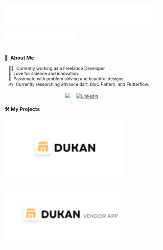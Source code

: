 <h1 align="center">
  <img src="https://raw.githubusercontent.com/bilalktk/bilalktk/master/name.svg" alt="Bilal Nawaz" />
</h1>
<img src="flutter.svg"></img>

### :space_invader: &nbsp;About Me

&nbsp;&nbsp;&nbsp;:technologist: &nbsp;Currently working as a Freelance Developer \
&nbsp;&nbsp;&nbsp;:seedling: &nbsp;Love for science and innovation.\
&nbsp;&nbsp;&nbsp;:heartbeat: &nbsp;Passionate with problem solving and beautiful designs.\
&nbsp;&nbsp;&nbsp;:writing_hand: &nbsp;Currently researching advance dart, BloC Pattern, and Flutterflow.

<p align="center">
  <a href="mailto:bilalnkhattak@gmail.com?subject=Olá%20Bruno%20Tacca"><img src="https://img.shields.io/badge/gmail-%23D14836.svg?&style=for-the-badge&logo=gmail&logoColor=white" /></a>&nbsp;&nbsp;&nbsp;&nbsp;
  <a href="https://www.linkedin.com/in/bilalkhattak/" target="_blank">
    <img src="https://img.shields.io/badge/linkedin-%230077B5.svg?&style=for-the-badge&logo=linkedin&logoColor=white&color=071A2C" alt="LinkedIn"/>
  </a>
  <!--
  -->
</p>

<!--
**bilalktk/bilalktk** is a ✨ _special_ ✨ repository because its `README.md` (this file) appears on your GitHub profile.

Here are some ideas to get you started:

- 🔭 I’m currently working on ...
- 🌱 I’m currently learning ...
- 👯 I’m looking to collaborate on ...
- 🤔 I’m looking for help with ...
- 💬 Ask me about ...
- 📫 How to reach me: ...
- 😄 Pronouns: ...
- ⚡ Fun fact: ...
-->
### 🛠️ My Projects

<a href="https://github.com/bilalktk/dukan" target="_blank"> <img alt="dukan" src="./dukan.svg" height="195" align="left" style="clear: left; margin-bottom: 20px;"> </a>
<a href="https://github.com/bilalktk/dukan_vendor_app" target="_blank"> <img alt="dukan_vendor_app" src="./dukan_vendor_app.svg"  height="200" align="left" style="clear: left; margin-bottom: 20px;"> </a>
